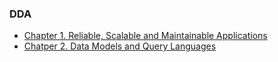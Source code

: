 ### **DDA**

* [Chapter 1. Reliable, Scalable and Maintainable Applications](ch1.md)
* [Chatper 2. Data Models and Query Languages](ch2.md)